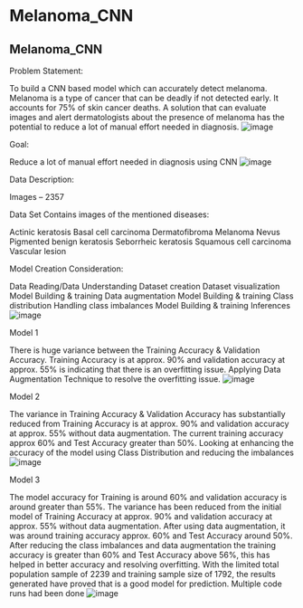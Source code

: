 # Melanoma_CNN
## Melanoma_CNN

Problem Statement:

To build a CNN based model which can accurately detect melanoma. Melanoma is a type of cancer that can be deadly if not detected early. It accounts for 75% of skin cancer deaths. A solution that can evaluate images and alert dermatologists about the presence of melanoma has the potential to reduce a lot of manual effort needed in diagnosis.
![image](https://github.com/ejwood1005/Melanoma_CNN/assets/151028418/9d8007bc-eca6-4807-96be-4f7c4eb70e32)

Goal:

Reduce a lot of manual effort needed in diagnosis using CNN
![image](https://github.com/ejwood1005/Melanoma_CNN/assets/151028418/d270896c-ff25-4803-9c11-4adde9e53412)

Data Description:

Images – 2357

Data Set Contains images of the mentioned diseases:

Actinic keratosis
Basal cell carcinoma
Dermatofibroma
Melanoma
Nevus
Pigmented benign keratosis
Seborrheic keratosis
Squamous cell carcinoma
Vascular lesion

Model Creation Consideration:

Data Reading/Data Understanding
Dataset creation
Dataset visualization
Model Building & training
Data augmentation
Model Building & training
Class distribution
Handling class imbalances
Model Building & training
Inferences
![image](https://github.com/ejwood1005/Melanoma_CNN/assets/151028418/09a6b592-6ac6-4046-9f41-fa992dab7dc0)

Model 1

There is huge variance between the Training Accuracy & Validation Accuracy. 
Training Accuracy is at approx. 90% and validation accuracy at approx. 55% is indicating that there is an overfitting issue.
Applying Data Augmentation Technique to resolve the overfitting issue.
![image](https://github.com/ejwood1005/Melanoma_CNN/assets/151028418/c64f8e9a-ade6-4a30-97a5-a39bc48a4fb1)

Model 2

The variance in Training Accuracy & Validation Accuracy has substantially reduced from Training Accuracy is at approx. 90% and validation accuracy at approx. 55% without data augmentation.
The current training accuracy approx 60% and Test Accuracy greater than 50%.
Looking at enhancing the accuracy of the model using Class Distribution and reducing the imbalances
![image](https://github.com/ejwood1005/Melanoma_CNN/assets/151028418/ab860c11-5e65-4c9f-b13b-138b096d240e)

Model 3

The model accuracy for Training is around 60% and validation accuracy is around greater than 55%.
The variance has been reduced from the initial model of Training Accuracy at approx. 90% and validation accuracy at approx. 55% without data augmentation.
After using data augmentation, it was around training accuracy approx. 60% and Test Accuracy around 50%.
After reducing the class imbalances and data augmentation the training accuracy is greater than 60% and Test Accuracy above 56%, this has helped in better accuracy and resolving overfitting.
With the limited total population sample of 2239 and training sample size of 1792, the results generated have proved that is a good model for prediction.
Multiple code runs had been done
![image](https://github.com/ejwood1005/Melanoma_CNN/assets/151028418/41c53e82-2cbd-437b-9615-d302933b8ab9)

